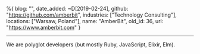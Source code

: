 %{
  blog: "",
  date_added: ~D[2019-02-24],
  github: "https://github.com/amberbit",
  industries: ["Technology Consulting"],
  locations: ["Warsaw, Poland"],
  name: "AmberBit",
  old_id: 36,
  url: "https://www.amberbit.com"
}

---

We are polyglot developers (but mostly Ruby, JavaScript, Elixir, Elm).
